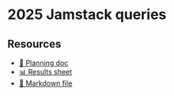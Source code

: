# 2025 Jamstack queries

<!--
  This directory contains all of the 2025 Jamstack chapter queries.

  Each query should have a corresponding `metric_name.sql` file.
  Note that readers are linked to this directory, so try to make the SQL file names descriptive for easy browsing.

  Analysts: if helpful, you can use this README to give additional info about the queries.
-->

## Resources

- [📄 Planning doc][~google-doc]
- [📊 Results sheet][~google-sheets]
- [📝 Markdown file][~chapter-markdown]

[~google-doc]: https://docs.google.com/document/d/1DkY9txnPfNmnbhCRGclPrM5kBOqP7LHRyjlTOdkiPUg
[~google-sheets]: https://docs.google.com/spreadsheets/d/1aBKejgMdoQGg88uLyiM44FKKkKztfKsdGJbI6rQv934
[~chapter-markdown]: https://github.com/HTTPArchive/almanac.httparchive.org/tree/main/src/content/en/2025/jamstack.md
